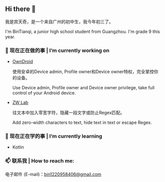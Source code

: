 ## Hi there 👋

我是宾天奇，是一个来自广州的初中生，我今年初三了。

I'm BinTianqi, a junior high school student from Guangzhou. I'm grade 9 this year. 

### 🔭 现在正在做的事 | I’m currently working on

- [OwnDroid](https://github.com/BinTianqi/AndroidOwner)
  
  使用安卓的Device admin, Profile owner和Device owner特权，完全掌控你的设备。
  
  Use Device admin, Profile owner and Device owner privilege, take full control of your Android device. 

- [ZW Lab](https://github.com/BinTianqi/ZWLab)
  
  往文本中加入零宽字符，隐藏一段文字或防止Regex匹配。
  
  Add zero-width characters to text, hide text in text or escape Regex. 

### 🌱 现在正在学的事 | I’m currently learning

- Kotlin

### 📫 联系我 | How to reach me: 

电子邮件  (E-mail)：[bin1220958406@gmail.com](bin1220958406@gmail.com)
